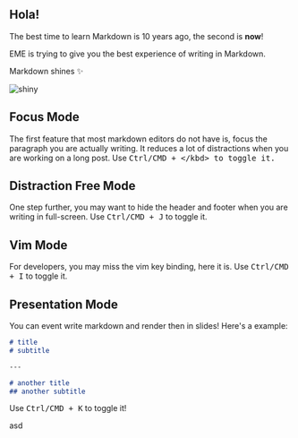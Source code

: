 ## Hola!

The best time to learn Markdown is 10 years ago, the second is __now__!

EME is trying to give you the best experience of writing in Markdown.

Markdown shines ✨

![shiny](http://ww4.sinaimg.cn/large/a15b4afegw1f6499jo5ruj20iw0anmxv.jpg)

## Focus Mode

The first feature that most markdown editors do not have is, focus the paragraph you are actually writing. It reduces a lot of distractions when you are working on a long post. Use <kbd>Ctrl/CMD + \</kbd> to toggle it.

## Distraction Free Mode

One step further, you may want to hide the header and footer when you are writing in full-screen. Use <kbd>Ctrl/CMD + J</kbd> to toggle it.

## Vim Mode

For developers, you may miss the vim key binding, here it is. Use <kbd>Ctrl/CMD + I</kbd> to toggle it.

## Presentation Mode

You can event write markdown and render then in slides! Here's a example:

```markdown
# title 
# subtitle

---

# another title
## another subtitle
```

Use <kbd>Ctrl/CMD + K</kbd> to toggle it!


asd